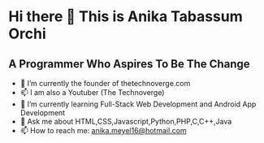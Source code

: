 #                                                              Hi there 👋 This is Anika Tabassum Orchi
## A Programmer Who Aspires To Be The Change


- 🔭 I’m currently the founder of thetechnoverge.com
- 📫 I am also a Youtuber (The Technoverge)
- 🌱 I’m currently learning Full-Stack Web Development and Android App Development
- 💬 Ask me about HTML,CSS,Javascript,Python,PHP,C,C++,Java
- 📫 How to reach me: anika.meyel16@hotmail.com






